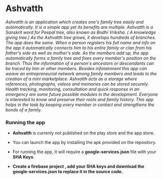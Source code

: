 # Ashvatth

<em> Ashvatth is an application which creates one's family tree easily and automatically. It is a simple app yet its benefits are multiple. Ashvatth is a Sanskrit word for Peepal tree, also known as Bodhi Vriksha. ( A knowledge giving tree.) As the Ashvatth tree grows, it develops hundreds of branches. The app does the same. When a person registers his full name and info on the app it automatically connects him to his entire family or clan from his father's side as well as mother's side. As the members add up, the app automatically forms a family tree and fixes every member's position on the branch. Thus the information of a person's ancestors or descendants can be traced by him or other members. 
Besides infotainment this app can weave an entrepreneurial network among family members and leads to the creation of a mini marketplace. Ashvatth acts as a storage where references, photographs, videos and memories can be stored securely. Health tracking, monitoring, consultation and quick response in an emergency  are some  future possible modules in the development. Everyone is interested to know and preserve their roots and family history. This app helps in the task by keeping every member in contact and strengthens the bonds of a family.</em>


### Running the app

- <strong>Ashvatth</strong> is currenly not published on the play store and the app store. 

- You can launch the app by installing the apk provided on the repository.
- For running the app, It will require a <strong>google-services.json</strong> file with your <strong>SHA Keys</strong>.
- <strong> Create a firebase project , add your SHA keys and download the google-services.json to replace it in the source code. </strong>
